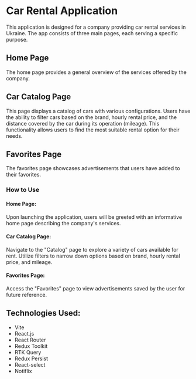 # Car Rental Application

This application is designed for a company providing car rental services in Ukraine. The app consists of three main pages, each serving a specific purpose.

## Home Page

The home page provides a general overview of the services offered by the company.

## Car Catalog Page

This page displays a catalog of cars with various configurations. Users have the ability to filter cars based on the brand, hourly rental price, and the distance covered by the car during its operation (mileage). This functionality allows users to find the most suitable rental option for their needs.

## Favorites Page

The favorites page showcases advertisements that users have added to their favorites.

### How to Use

#### Home Page:

Upon launching the application, users will be greeted with an informative home page describing the company's services.

#### Car Catalog Page:

Navigate to the "Catalog" page to explore a variety of cars available for rent.
Utilize filters to narrow down options based on brand, hourly rental price, and mileage.

#### Favorites Page:

Access the "Favorites" page to view advertisements saved by the user for future reference.

## Technologies Used:

- Vite
- React.js
- React Router
- Redux Toolkit
- RTK Query
- Redux Persist
- React-select
- Notiflix

